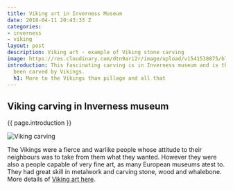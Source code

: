 ```yaml
---
title: Viking art in Inverness Museum
date: 2018-04-11 20:43:33 Z
categories:
- inverness
- viking
layout: post
description: Viking art - example of Viking stone carving
image: https://res.cloudinary.com/dtn9ari2r/image/upload/v1541538875/blog_DSC02969.jpg
introduction: This fascinating carving is in Inverness museum and is thought to have
  been carved by Vikings.
  h1: More to the Vikings than pillage and all that
---
```


<h2>Viking carving in Inverness museum</h2>
<p>{{ page.introduction }}</p>
<img class="img-fluid" src="https://res.cloudinary.com/dtn9ari2r/image/upload/v1541538875/blog_DSC02969.jpg" alt="Viking carving" >
<p>The Vikings were a fierce and warlike people whose attitude to their neighbours was to take from them what they wanted. However they were also a people capable of very fine art, as many European museums atest to. They had great skill in metalwork and carving stone, wood and whalebone. More details of <a href="https://en.wikipedia.org/wiki/Viking_art">Viking art here</a>. 